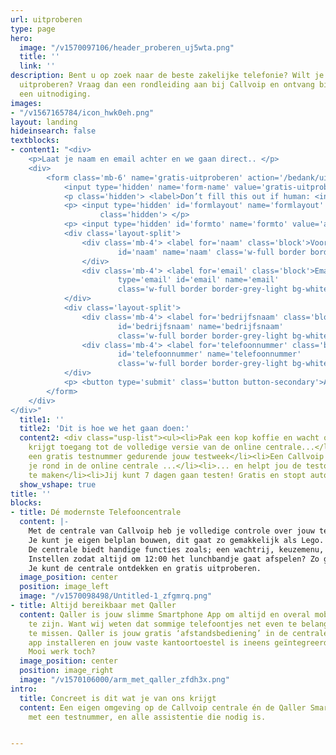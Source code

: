 ```yaml
---
url: uitproberen
type: page
hero:
  image: "/v1570097106/header_proberen_uj5wta.png"
  title: ''
  link: ''
description: Bent u op zoek naar de beste zakelijke telefonie? Wilt je dit gratis
  uitproberen? Vraag dan een rondleiding aan bij Callvoip en ontvang binnen 1 dag
  een uitnodiging.
images:
- "/v1567165784/icon_hwk0eh.png"
layout: landing
hideinsearch: false
textblocks:
- content1: "<div>
    <p>Laat je naam en email achter en we gaan direct.. </p>
    <div>
        <form class='mb-6' name='gratis-uitproberen' action='/bedank/uitproberen' accept-charset='UTF-8' method='POST'>
            <input type='hidden' name='form-name' value='gratis-uitproberen' />
            <p class='hidden'> <label>Don’t fill this out if human: <input name='bot-field'> </label> </p>
            <p> <input type='hidden' id='formlayout' name='formlayout' value='d-5f1602c68c8a42919ddf340e285386e3'
                    class='hidden'> </p>
            <p> <input type='hidden' id='formto' name='formto' value='aanvraag' class='hidden'> </p>
            <div class='layout-split'>
                <div class='mb-4'> <label for='naam' class='block'>Voor- en achternaam</label> <input type='text'
                        id='naam' name='naam' class='w-full border border-grey-light bg-white px-3 py-2 text-base'>
                </div>
                <div class='mb-4'> <label for='email' class='block'>Email <span class='text-red'>*</span></label> <input
                        type='email' id='email' name='email'
                        class='w-full border border-grey-light bg-white px-3 py-2 text-base' required=''> </div>
            </div>
            <div class='layout-split'>
                <div class='mb-4'> <label for='bedrijfsnaam' class='block'>Bedrijfsnaam</label> <input type='text'
                        id='bedrijfsnaam' name='bedrijfsnaam'
                        class='w-full border border-grey-light bg-white px-3 py-2 text-base'> </div>
                <div class='mb-4'> <label for='telefoonnummer' class='block'>Telefoonnummer</label> <input type='text'
                        id='telefoonnummer' name='telefoonnummer'
                        class='w-full border border-grey-light bg-white px-3 py-2 text-base'> </div>
            </div>
            <p> <button type='submit' class='button button-secondary'>Aan de slag</button> </p>
        </form>
    </div>
</div>"
  title1: ''
  title2: 'Dit is hoe we het gaan doen:'
  content2: <div class="usp-list"><ul><li>Pak een kop koffie en wacht op ons telefoontje</li><li>Je
    krijgt toegang tot de volledige versie van de online centrale...</li><li>... én
    een gratis testnummer gedurende jouw testweek</li><li>Een Callvoip teamlid leidt
    je rond in de online centrale ...</li><li>... en helpt jou de testomgeving testklaar
    te maken</li><li>Jij kunt 7 dagen gaan testen! Gratis en stopt automatisch</li></ul></div>
  show_vshape: true
title: ''
blocks:
- title: Dé modernste Telefooncentrale
  content: |-
    Met de centrale van Callvoip heb je volledige controle over jouw telefonie.
    Je kunt je eigen belplan bouwen, dit gaat zo gemakkelijk als Lego.
    De centrale biedt handige functies zoals; een wachtrij, keuzemenu, tijdscondities en nog veel meer professionele functionaliteiten.
    Instellen zodat altijd om 12:00 het lunchbandje gaat afspelen? Zo geregeld!
    Je kunt de centrale ontdekken en gratis uitproberen.
  image_position: center
  position: image_left
  image: "/v1570098498/Untitled-1_zfgmrq.png"
- title: Altijd bereikbaar met Qaller
  content: Qaller is jouw slimme Smartphone App om altijd en overal mobiel bereikbaar
    te zijn. Want wij weten dat sommige telefoontjes net even te belangrijk zijn om
    te missen. Qaller is jouw gratis ‘afstandsbediening’ in de centrale. Enkel de
    app installeren en jouw vaste kantoortoestel is ineens geïntegreerd met je smartphone.
    Mooi werk toch?
  image_position: center
  position: image_right
  image: "/v1570106000/arm_met_qaller_zfdh3x.png"
intro:
  title: Concreet is dit wat je van ons krijgt
  content: Een eigen omgeving op de Callvoip centrale én de Qaller Smartphone App
    met een testnummer, en alle assistentie die nodig is.


---
```


